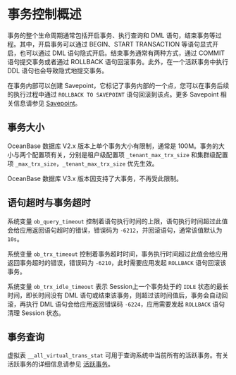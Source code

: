 事务控制概述 
===========================

事务的整个生命周期通常包括开启事务、执行查询和 DML 语句，结束事务等过程。其中，开启事务可以通过 BEGIN、START TRANSACTION 等语句显式开启，也可以通过 DML 语句隐式开启。结束事务通常有两种方式，通过 COMMIT 语句提交事务或者通过 ROLLBACK 语句回滚事务。此外，在一个活跃事务中执行 DDL 语句也会导致隐式地提交事务。

在事务内部可以创建 Savepoint，它标记了事务内部的一个点，您可以在事务后续的执行过程中通过 `ROLLBACK TO SAVEPOINT` 语句回滚到该点。更多 Savepoint 相关信息请参见 [Savepoint](3.oceanbase-database-overview-savepoint.md)。

事务大小 
-------------------------

OceanBase 数据库 V2.x 版本上单个事务大小有限制，通常是 100M。事务的大小与两个配置项有关，分别是租户级配置项 `_tenant_max_trx_size` 和集群级配置项 `_max_trx_size`，`_tenant_max_trx_size` 优先生效。

OceanBase 数据库 V3.x 版本因支持了大事务，不再受此限制。

语句超时与事务超时 
------------------------------

系统变量 `ob_query_timeout` 控制着语句执行时间的上限，语句执行时间超过此值会给应用返回语句超时的错误，错误码为 `-6212`，并回滚语句，通常该值默认为 `10s`。

系统变量 `ob_trx_timeout` 控制着事务超时时间，事务执行时间超过此值会给应用返回事务超时的错误，错误码为 `-6210`，此时需要应用发起 `ROLLBACK` 语句回滚该事务。

系统变量 `ob_trx_idle_timeout` 表示 Session上一个事务处于的 `IDLE` 状态的最长时间，即长时间没有 DML 语句或结束该事务，则超过该时间值后，事务会自动回滚，再执行 DML 语句会给应用返回错误码 `-6224`，应用需要发起 `ROLLBACK` 语句清理 Session 状态。

事务查询 
-------------------------

虚拟表 `__all_virtual_trans_stat` 可用于查询系统中当前所有的活跃事务。有关活跃事务的详细信息请参见 [活跃事务](2.active-transactions.md)。
